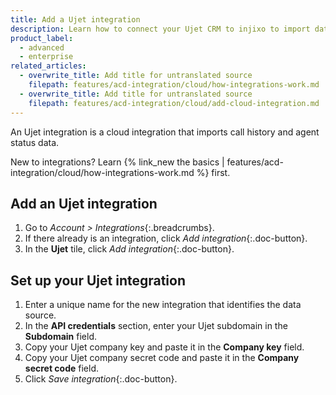 ```yaml
---
title: Add a Ujet integration
description: Learn how to connect your Ujet CRM to injixo to import data.
product_label:
  - advanced
  - enterprise
related_articles:
  - overwrite_title: Add title for untranslated source
    filepath: features/acd-integration/cloud/how-integrations-work.md
  - overwrite_title: Add title for untranslated source
    filepath: features/acd-integration/cloud/add-cloud-integration.md
---
```


An Ujet integration is a cloud integration that imports call history and agent status data.

New to integrations? Learn {% link_new the basics | features/acd-integration/cloud/how-integrations-work.md %} first.

## Add an Ujet integration

1. Go to _Account > Integrations_{:.breadcrumbs}.
2. If there already is an integration, click _Add integration_{:.doc-button}.
3. In the **Ujet** tile, click _Add integration_{:.doc-button}.

## Set up your Ujet integration

1. Enter a unique name for the new integration that identifies the data source.
2. In the **API credentials** section, enter your Ujet subdomain in the **Subdomain** field.
3. Copy your Ujet company key and paste it in the **Company key** field.
4. Copy your Ujet company secret code and paste it in the **Company secret code** field.
5. Click _Save integration_{:.doc-button}.
